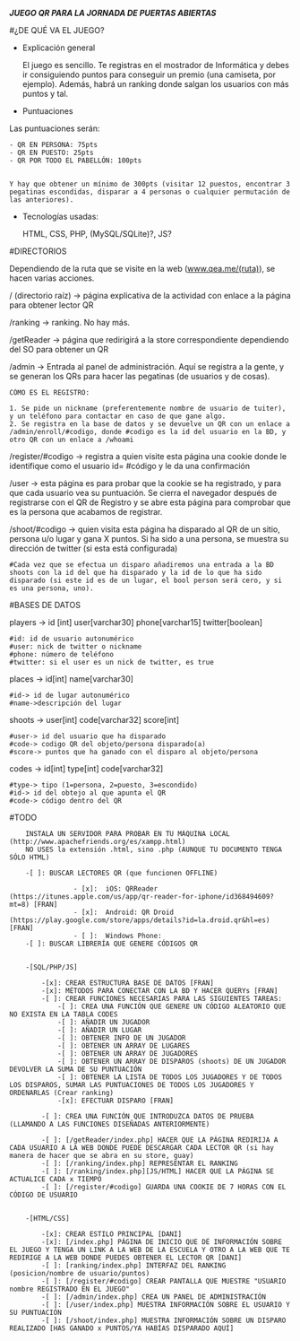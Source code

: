 ***JUEGO QR PARA LA JORNADA DE PUERTAS ABIERTAS***



#¿DE QUÉ VA EL JUEGO?

- Explicación general
			
	El juego es sencillo. Te registras en el mostrador de Informática y debes ir consiguiendo puntos para conseguir un premio (una camiseta, por ejemplo). Además, habrá un ranking donde salgan los usuarios con más puntos y tal.

- Puntuaciones

Las puntuaciones serán: 


	- QR EN PERSONA: 75pts
	- QR EN PUESTO: 25pts
	- QR POR TODO EL PABELLÓN: 100pts


	Y hay que obtener un mínimo de 300pts (visitar 12 puestos, encontrar 3 pegatinas escondidas, disparar a 4 personas o cualquier permutación de las anteriores).

- Tecnologías usadas:

	HTML, CSS, PHP, (MySQL/SQLite)?, JS?


#DIRECTORIOS
	
Dependiendo de la ruta que se visite en la web (www.qea.me/(ruta)), se hacen varias acciones.

/ (directorio raíz) -> página explicativa de la actividad con enlace a la página para obtener lector QR

/ranking -> ranking. No hay más.

/getReader -> página que redirigirá a la store correspondiente dependiendo del SO para obtener un QR

/admin -> Entrada al panel de administración. Aquí se registra a la gente, y se generan los QRs para hacer las pegatinas (de usuarios y de cosas).

	CÓMO ES EL REGISTRO:

	1. Se pide un nickname (preferentemente nombre de usuario de tuiter), y un teléfono para contactar en caso de que gane algo.
	2. Se registra en la base de datos y se devuelve un QR con un enlace a /admin/enroll/#codigo, donde #codigo es la id del usuario en la BD, y otro QR con un enlace a /whoami

/register/#codigo -> registra a quien visite esta página una cookie donde le identifique como el usuario id= #código y le da una confirmación

/user -> esta página es para probar que la cookie se ha registrado, y para que cada usuario vea su puntuación. Se cierra el navegador después de registrarse con el QR de Registro y se abre esta página para comprobar que es la persona que acabamos de registrar.

/shoot/#codigo -> quien visita esta página ha disparado al QR de un sitio, persona u/o lugar y gana X puntos. Si ha sido a una persona, se muestra su dirección de twitter (si esta está configurada)

	#Cada vez que se efectua un disparo añadiremos una entrada a la BD shoots con la id del que ha disparado y la id de lo que ha sido disparado (si este id es de un lugar, el bool person será cero, y si es una persona, uno).

#BASES DE DATOS


players -> id [int] user[varchar30] phone[varchar15] twitter[boolean]

	#id: id de usuario autonumérico 
	#user: nick de twitter o nickname 
	#phone: número de teléfono
	#twitter: si el user es un nick de twitter, es true

places -> id[int] name[varchar30]

	#id-> id de lugar autonumérico 
	#name->descripción del lugar

shoots -> user[int] code[varchar32] score[int]

	#user-> id del usuario que ha disparado
	#code-> codigo QR del objeto/persona disparado(a)
	#score-> puntos que ha ganado con el disparo al objeto/persona

codes -> id[int] type[int] code[varchar32]

	#type-> tipo (1=persona, 2=puesto, 3=escondido)
	#id-> id del obtejo al que apunta el QR
	#code-> código dentro del QR

#TODO
		
		INSTALA UN SERVIDOR PARA PROBAR EN TU MÁQUINA LOCAL (http://www.apachefriends.org/es/xampp.html)
		NO USES la extensión .html, sino .php (AUNQUE TU DOCUMENTO TENGA SÓLO HTML)

		-[ ]: BUSCAR LECTORES QR (que funcionen OFFLINE)
					
					- [x]:	iOS: QRReader (https://itunes.apple.com/us/app/qr-reader-for-iphone/id368494609?mt=8) [FRAN]
					- [x]:	Android: QR Droid (https://play.google.com/store/apps/details?id=la.droid.qr&hl=es) [FRAN]
					- [ ]:	Windows Phone: 
		-[ ]: BUSCAR LIBRERÍA QUE GENERE CÓDIGOS QR


		-[SQL/PHP/JS]

			-[x]: CREAR ESTRUCTURA BASE DE DATOS [FRAN]
			-[x]: MÉTODOS PARA CONECTAR CON LA BD Y HACER QUERYs [FRAN]
			-[ ]: CREAR FUNCIONES NECESARIAS PARA LAS SIGUIENTES TAREAS:
				-[ ]: CREA UNA FUNCIÓN QUE GENERE UN CÓDIGO ALEATORIO QUE NO EXISTA EN LA TABLA CODES
				-[ ]: AÑADIR UN JUGADOR
				-[ ]: AÑADIR UN LUGAR
				-[ ]: OBTENER INFO DE UN JUGADOR
				-[ ]: OBTENER UN ARRAY DE LUGARES
				-[ ]: OBTENER UN ARRAY DE JUGADORES
				-[ ]: OBTENER UN ARRAY DE DISPAROS (shoots) DE UN JUGADOR DEVOLVER LA SUMA DE SU PUNTUACIÓN
				-[ ]: OBTENER LA LISTA DE TODOS LOS JUGADORES Y DE TODOS LOS DISPAROS, SUMAR LAS PUNTUACIONES DE TODOS LOS JUGADORES Y ORDENARLAS (Crear ranking)
				-[x]: EFECTUAR DISPARO [FRAN]

			-[ ]: CREA UNA FUNCIÓN QUE INTRODUZCA DATOS DE PRUEBA (LLAMANDO A LAS FUNCIONES DISEÑADAS ANTERIORMENTE)

			-[ ]: [/getReader/index.php] HACER QUE LA PÁGINA REDIRIJA A CADA USUARIO A LA WEB DONDE PUEDE DESCARGAR CADA LECTOR QR (si hay manera de hacer que se abra en su store, guay)
			-[ ]: [/ranking/index.php] REPRESENTAR EL RANKING
			-[ ]: [/ranking/index.php][JS/HTML] HACER QUE LA PÁGINA SE ACTUALICE CADA x TIEMPO
			-[ ]: [/register/#codigo] GUARDA UNA COOKIE DE 7 HORAS CON EL CÓDIGO DE USUARIO


		-[HTML/CSS]
			
			-[x]: CREAR ESTILO PRINCIPAL [DANI]
			-[x]: [/index.php] PÁGINA DE INICIO QUE DÉ INFORMACIÓN SOBRE EL JUEGO Y TENGA UN LINK A LA WEB DE LA ESCUELA Y OTRO A LA WEB QUE TE REDIRIGE A LA WEB DONDE PUEDES OBTENER EL LECTOR QR [DANI]
			-[ ]: [ranking/index.php] INTERFAZ DEL RANKING (posicion/nombre de usuario/puntos)
			-[ ]: [/register/#codigo] CREAR PANTALLA QUE MUESTRE "USUARIO nombre REGISTRADO EN EL JUEGO"
			-[ ]: [/admin/index.php] CREA UN PANEL DE ADMINISTRACIÓN
			-[ ]: [/user/index.php] MUESTRA INFORMACIÓN SOBRE EL USUARIO Y SU PUNTUACIÓN
			-[ ]: [/shoot/index.php] MUESTRA INFORMACIÓN SOBRE UN DISPARO REALIZADO [HAS GANADO x PUNTOS/YA HABÍAS DISPARADO AQUÍ]
